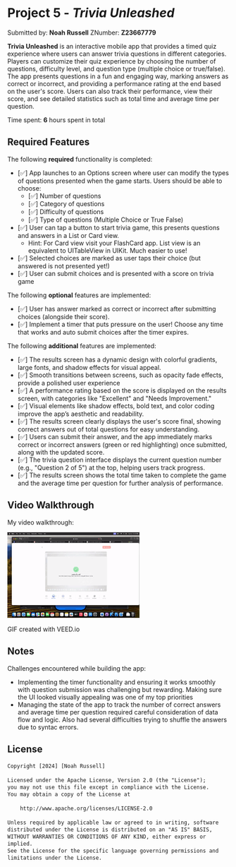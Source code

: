 # Project 5 - *Trivia Unleashed*

Submitted by: **Noah Russell** ZNumber: **Z23667779**

**Trivia Unleashed** is an interactive mobile app that provides a timed quiz experience where users can answer trivia questions in different categories. Players can customize their quiz experience by choosing the number of questions, difficulty level, and question type (multiple choice or true/false). The app presents questions in a fun and engaging way, marking answers as correct or incorrect, and providing a performance rating at the end based on the user's score. Users can also track their performance, view their score, and see detailed statistics such as total time and average time per question. 

Time spent: **6** hours spent in total

## Required Features

The following **required** functionality is completed:

- [✅︎] App launches to an Options screen where user can modify the types of questions presented when the game starts. Users should be able to choose:
  - [✅︎] Number of questions
  - [✅︎] Category of questions
  - [✅︎] Difficulty of questions
  - [✅︎] Type of questions (Multiple Choice or True False)
- [✅︎] User can tap a button to start trivia game, this presents questions and answers in a List or Card view.
  - Hint: For Card view visit your FlashCard app. List view is an equivalent to UITableView in UIKit. Much easier to use!
- [✅︎] Selected choices are marked as user taps their choice (but answered is not presented yet!)
- [✅︎] User can submit choices and is presented with a score on trivia game
 
The following **optional** features are implemented:

- [✅︎] User has answer marked as correct or incorrect after submitting choices (alongside their score).
- [✅︎] Implement a timer that puts pressure on the user! Choose any time that works and auto submit choices after the timer expires. 

The following **additional** features are implemented:

- [✅︎] The results screen has a dynamic design with colorful gradients, large fonts, and shadow effects for visual appeal.
- [✅︎] Smooth transitions between screens, such as opacity fade effects, provide a polished user experience
- [✅︎] A performance rating based on the score is displayed on the results screen, with categories like "Excellent" and "Needs Improvement."
- [✅︎] Visual elements like shadow effects, bold text, and color coding improve the app’s aesthetic and readability.
- [✅︎] The results screen clearly displays the user's score final, showing correct answers out of total questions for easy understanding.
- [✅︎] Users can submit their answer, and the app immediately marks correct or incorrect answers (green or red highlighting) once submitted, along with the updated score.
- [✅︎] The trivia question interface displays the current question number (e.g., "Question 2 of 5") at the top, helping users track progress.
- [✅︎] The results screen shows the total time taken to complete the game and the average time per question for further analysis of performance.



## Video Walkthrough

My video walkthrough:

<img style="max-width:300px;" src="Trivia Game/Project5.gif">

GIF created with VEED.io

## Notes

Challenges encountered while building the app:

- Implementing the timer functionality and ensuring it works smoothly with question submission was challenging but rewarding. Making sure the UI looked visually appealing was one of my top priorities
- Managing the state of the app to track the number of correct answers and average time per question required careful consideration of data flow and logic. Also had several difficulties trying to shuffle the answers due to syntac errors.

## License

    Copyright [2024] [Noah Russell]

    Licensed under the Apache License, Version 2.0 (the "License");
    you may not use this file except in compliance with the License.
    You may obtain a copy of the License at

        http://www.apache.org/licenses/LICENSE-2.0

    Unless required by applicable law or agreed to in writing, software
    distributed under the License is distributed on an "AS IS" BASIS,
    WITHOUT WARRANTIES OR CONDITIONS OF ANY KIND, either express or implied.
    See the License for the specific language governing permissions and
    limitations under the License.
